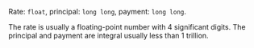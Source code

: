 Rate: `float`, principal: `long long`, payment: `long long`.

The rate is usually a floating-point number with 4 significant digits. The principal and payment are integral usually less than 1 trillion.
